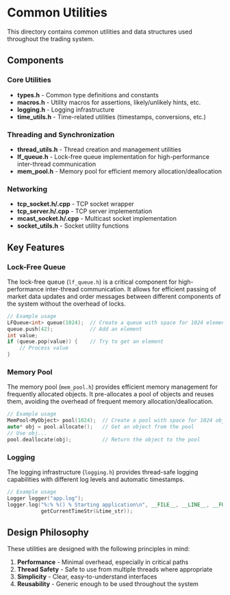 # Common Utilities

This directory contains common utilities and data structures used throughout the trading system.

## Components

### Core Utilities

- **types.h** - Common type definitions and constants
- **macros.h** - Utility macros for assertions, likely/unlikely hints, etc.
- **logging.h** - Logging infrastructure
- **time_utils.h** - Time-related utilities (timestamps, conversions, etc.)

### Threading and Synchronization

- **thread_utils.h** - Thread creation and management utilities
- **lf_queue.h** - Lock-free queue implementation for high-performance inter-thread communication
- **mem_pool.h** - Memory pool for efficient memory allocation/deallocation

### Networking

- **tcp_socket.h/.cpp** - TCP socket wrapper
- **tcp_server.h/.cpp** - TCP server implementation
- **mcast_socket.h/.cpp** - Multicast socket implementation
- **socket_utils.h** - Socket utility functions

## Key Features

### Lock-Free Queue

The lock-free queue (`lf_queue.h`) is a critical component for high-performance inter-thread communication. It allows for efficient passing of market data updates and order messages between different components of the system without the overhead of locks.

```cpp
// Example usage
LFQueue<int> queue(1024);  // Create a queue with space for 1024 elements
queue.push(42);            // Add an element
int value;
if (queue.pop(value)) {    // Try to get an element
    // Process value
}
```

### Memory Pool

The memory pool (`mem_pool.h`) provides efficient memory management for frequently allocated objects. It pre-allocates a pool of objects and reuses them, avoiding the overhead of frequent memory allocation/deallocation.

```cpp
// Example usage
MemPool<MyObject> pool(1024);  // Create a pool with space for 1024 objects
auto* obj = pool.allocate();   // Get an object from the pool
// Use obj...
pool.deallocate(obj);          // Return the object to the pool
```

### Logging

The logging infrastructure (`logging.h`) provides thread-safe logging capabilities with different log levels and automatic timestamps.

```cpp
// Example usage
Logger logger("app.log");
logger.log("%:% %() % Starting application\n", __FILE__, __LINE__, __FUNCTION__, 
           getCurrentTimeStr(&time_str));
```

## Design Philosophy

These utilities are designed with the following principles in mind:

1. **Performance** - Minimal overhead, especially in critical paths
2. **Thread Safety** - Safe to use from multiple threads where appropriate
3. **Simplicity** - Clear, easy-to-understand interfaces
4. **Reusability** - Generic enough to be used throughout the system